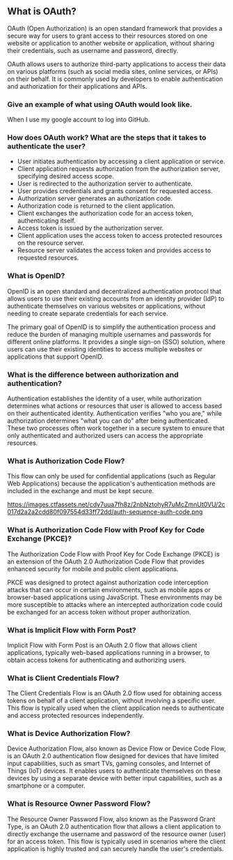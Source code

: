 ## What is OAuth?
OAuth (Open Authorization) is an open standard framework that provides a secure way for users to grant access to their resources stored on one website or application to another website or application, without sharing their credentials, such as username and password, directly.

OAuth allows users to authorize third-party applications to access their data on various platforms (such as social media sites, online services, or APIs) on their behalf. It is commonly used by developers to enable authentication and authorization for their applications and APIs.

### Give an example of what using OAuth would look like.
When I use my google account to log into GitHub. 

### How does OAuth work? What are the steps that it takes to authenticate the user?

- User initiates authentication by accessing a client application or service.
- Client application requests authorization from the authorization server, specifying desired access scope.
- User is redirected to the authorization server to authenticate.
- User provides credentials and grants consent for requested access.
- Authorization server generates an authorization code.
- Authorization code is returned to the client application.
- Client exchanges the authorization code for an access token, authenticating itself.
- Access token is issued by the authorization server.
- Client application uses the access token to access protected resources on the resource server.
- Resource server validates the access token and provides access to requested resources.

### What is OpenID?

OpenID is an open standard and decentralized authentication protocol that allows users to use their existing accounts from an identity provider (IdP) to authenticate themselves on various websites or applications, without needing to create separate credentials for each service.

The primary goal of OpenID is to simplify the authentication process and reduce the burden of managing multiple usernames and passwords for different online platforms. It provides a single sign-on (SSO) solution, where users can use their existing identities to access multiple websites or applications that support OpenID.

### What is the difference between authorization and authentication?

Authentication establishes the identity of a user, while authorization determines what actions or resources that user is allowed to access based on their authenticated identity. Authentication verifies "who you are," while authorization determines "what you can do" after being authenticated. These two processes often work together in a secure system to ensure that only authenticated and authorized users can access the appropriate resources.

### What is Authorization Code Flow?

This flow can only be used for confidential applications (such as Regular Web Applications) because the application's authentication methods are included in the exchange and must be kept secure.

https://images.ctfassets.net/cdy7uua7fh8z/2nbNztohyR7uMcZmnUt0VU/2c017d2a2a2cdd80f097554d33ff72dd/auth-sequence-auth-code.png

### What is Authorization Code Flow with Proof Key for Code Exchange (PKCE)?

The Authorization Code Flow with Proof Key for Code Exchange (PKCE) is an extension of the OAuth 2.0 Authorization Code Flow that provides enhanced security for mobile and public client applications.

PKCE was designed to protect against authorization code interception attacks that can occur in certain environments, such as mobile apps or browser-based applications using JavaScript. These environments may be more susceptible to attacks where an intercepted authorization code could be exchanged for an access token without proper authorization.

### What is Implicit Flow with Form Post? 

Implicit Flow with Form Post is an OAuth 2.0 flow that allows client applications, typically web-based applications running in a browser, to obtain access tokens for authenticating and authorizing users.

### What is Client Credentials Flow?

The Client Credentials Flow is an OAuth 2.0 flow used for obtaining access tokens on behalf of a client application, without involving a specific user. This flow is typically used when the client application needs to authenticate and access protected resources independently.

### What is Device Authorization Flow?

Device Authorization Flow, also known as Device Flow or Device Code Flow, is an OAuth 2.0 authentication flow designed for devices that have limited input capabilities, such as smart TVs, gaming consoles, and Internet of Things (IoT) devices. It enables users to authenticate themselves on these devices by using a separate device with better input capabilities, such as a smartphone or a computer.

### What is Resource Owner Password Flow?


The Resource Owner Password Flow, also known as the Password Grant Type, is an OAuth 2.0 authentication flow that allows a client application to directly exchange the username and password of the resource owner (user) for an access token. This flow is typically used in scenarios where the client application is highly trusted and can securely handle the user's credentials.
